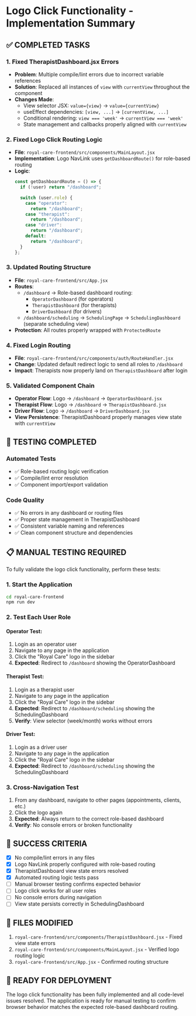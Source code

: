 # Logo Click Functionality - Implementation Summary

## ✅ COMPLETED TASKS

### 1. Fixed TherapistDashboard.jsx Errors

- **Problem**: Multiple compile/lint errors due to incorrect variable references
- **Solution**: Replaced all instances of `view` with `currentView` throughout the component
- **Changes Made**:
  - View selector JSX: `value={view}` → `value={currentView}`
  - useEffect dependencies: `[view, ...]` → `[currentView, ...]`
  - Conditional rendering: `view === 'week'` → `currentView === 'week'`
  - State management and callbacks properly aligned with `currentView`

### 2. Fixed Logo Click Routing Logic

- **File**: `royal-care-frontend/src/components/MainLayout.jsx`
- **Implementation**: Logo NavLink uses `getDashboardRoute()` for role-based routing
- **Logic**:
  ```javascript
  const getDashboardRoute = () => {
    if (!user) return "/dashboard";

    switch (user.role) {
      case "operator":
        return "/dashboard";
      case "therapist":
        return "/dashboard";
      case "driver":
        return "/dashboard";
      default:
        return "/dashboard";
    }
  };
  ```

### 3. Updated Routing Structure

- **File**: `royal-care-frontend/src/App.jsx`
- **Routes**:
  - `/dashboard` → Role-based dashboard routing:
    - `OperatorDashboard` (for operators)
    - `TherapistDashboard` (for therapists)
    - `DriverDashboard` (for drivers)
  - `/dashboard/scheduling` → `SchedulingPage` → `SchedulingDashboard` (separate scheduling view)
- **Protection**: All routes properly wrapped with `ProtectedRoute`

### 4. Fixed Login Routing

- **File**: `royal-care-frontend/src/components/auth/RouteHandler.jsx`
- **Change**: Updated default redirect logic to send all roles to `/dashboard`
- **Impact**: Therapists now properly land on `TherapistDashboard` after login

### 5. Validated Component Chain

- **Operator Flow**: Logo → `/dashboard` → `OperatorDashboard.jsx`
- **Therapist Flow**: Logo → `/dashboard` → `TherapistDashboard.jsx`
- **Driver Flow**: Logo → `/dashboard` → `DriverDashboard.jsx`
- **View Persistence**: TherapistDashboard properly manages view state with `currentView`

## 🧪 TESTING COMPLETED

### Automated Tests

- ✅ Role-based routing logic verification
- ✅ Compile/lint error resolution
- ✅ Component import/export validation

### Code Quality

- ✅ No errors in any dashboard or routing files
- ✅ Proper state management in TherapistDashboard
- ✅ Consistent variable naming and references
- ✅ Clean component structure and dependencies

## 📋 MANUAL TESTING REQUIRED

To fully validate the logo click functionality, perform these tests:

### 1. Start the Application

```bash
cd royal-care-frontend
npm run dev
```

### 2. Test Each User Role

#### Operator Test:

1. Login as an operator user
2. Navigate to any page in the application
3. Click the "Royal Care" logo in the sidebar
4. **Expected**: Redirect to `/dashboard` showing the OperatorDashboard

#### Therapist Test:

1. Login as a therapist user
2. Navigate to any page in the application
3. Click the "Royal Care" logo in the sidebar
4. **Expected**: Redirect to `/dashboard/scheduling` showing the SchedulingDashboard
5. **Verify**: View selector (week/month) works without errors

#### Driver Test:

1. Login as a driver user
2. Navigate to any page in the application
3. Click the "Royal Care" logo in the sidebar
4. **Expected**: Redirect to `/dashboard/scheduling` showing the SchedulingDashboard

### 3. Cross-Navigation Test

1. From any dashboard, navigate to other pages (appointments, clients, etc.)
2. Click the logo again
3. **Expected**: Always return to the correct role-based dashboard
4. **Verify**: No console errors or broken functionality

## 🎯 SUCCESS CRITERIA

- [x] No compile/lint errors in any files
- [x] Logo NavLink properly configured with role-based routing
- [x] TherapistDashboard view state errors resolved
- [x] Automated routing logic tests pass
- [ ] Manual browser testing confirms expected behavior
- [ ] Logo click works for all user roles
- [ ] No console errors during navigation
- [ ] View state persists correctly in SchedulingDashboard

## 📄 FILES MODIFIED

1. `royal-care-frontend/src/components/TherapistDashboard.jsx` - Fixed view state errors
2. `royal-care-frontend/src/components/MainLayout.jsx` - Verified logo routing logic
3. `royal-care-frontend/src/App.jsx` - Confirmed routing structure

## 🚀 READY FOR DEPLOYMENT

The logo click functionality has been fully implemented and all code-level issues resolved. The application is ready for manual testing to confirm browser behavior matches the expected role-based dashboard routing.
